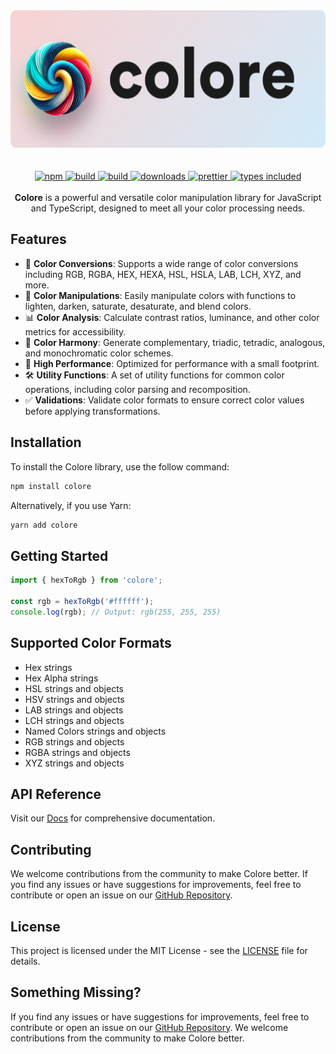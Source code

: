 <div align="center">
  <a href="https://colore.mallikcheripally.com/">
    <img alt="colore" src="assets/images/github-poster.png" width="560" height="220" />
  </a>
</div>
 <br /><br />

<div align="center">
  <a href="https://www.npmjs.com/package/colore">
    <img alt="npm" src="https://img.shields.io/npm/v/colore.svg?labelColor=555be7&color=8c41e9" />
  </a>
  <a href="https://github.com/mallikcheripally/colore/actions">
    <img alt="build" src="https://img.shields.io/github/actions/workflow/status/mallikcheripally/colore/build.yml?labelColor=555be7&color=8c41e9" />
  </a>
  <a href="https://github.com/mallikcheripally/colore/blob/main/LICENSE">
    <img alt="build" src="https://img.shields.io/npm/l/colore.svg?labelColor=555be7&color=8c41e9" />
  </a>
  <a href="https://www.npmjs.com/package/colore">
    <img alt="downloads" src="https://img.shields.io/npm/dm/colore.svg?labelColor=555be7&color=8c41e9" />
  </a>
  <a href="https://github.com/prettier/prettier">
    <img alt="prettier" src="https://img.shields.io/badge/code_style-prettier-ff69b4.svg?labelColor=555be7&color=8c41e9" />
  </a>
  <a href="https://codecov.io/gh/mallikcheripally/colore">
    <img alt="types included" src="https://codecov.io/gh/mallikcheripally/colore/branch/main/graph/badge.svg?labelColor=555be7&color=8c41e9" />
  </a>
</div>
 <br />

<div align="center">
<strong>Colore</strong> is a powerful and versatile color manipulation library for JavaScript and TypeScript, designed to meet all your color processing needs. 
</div>


## Features

- 🎨 **Color Conversions**: Supports a wide range of color conversions including RGB, RGBA, HEX, HEXA, HSL, HSLA, LAB, LCH, XYZ, and more.
- 🔄 **Color Manipulations**: Easily manipulate colors with functions to lighten, darken, saturate, desaturate, and blend colors.
- 📊 **Color Analysis**: Calculate contrast ratios, luminance, and other color metrics for accessibility.
- 🌈 **Color Harmony**: Generate complementary, triadic, tetradic, analogous, and monochromatic color schemes.
- 🚀 **High Performance**: Optimized for performance with a small footprint.
- 🛠️ **Utility Functions**: A set of utility functions for common color operations, including color parsing and recomposition.
- ✅ **Validations**: Validate color formats to ensure correct color values before applying transformations.

## Installation
To install the Colore library, use the follow command:

```bash
npm install colore
```

Alternatively, if you use Yarn:

```bash
yarn add colore
```

## Getting Started
```javascript
import { hexToRgb } from 'colore';

const rgb = hexToRgb('#ffffff');
console.log(rgb); // Output: rgb(255, 255, 255)
```

## Supported Color Formats
- Hex strings
- Hex Alpha strings
- HSL strings and objects
- HSV strings and objects
- LAB strings and objects
- LCH strings and objects
- Named Colors strings and objects
- RGB strings and objects
- RGBA strings and objects
- XYZ strings and objects

## API Reference
Visit our [Docs](https://colore.mallikcheripally.com) for comprehensive documentation.

## Contributing
We welcome contributions from the community to make Colore better. If you find any issues or have suggestions for improvements, feel free to contribute or open an issue on our [GitHub Repository](https://github.com/mallikcheripally/colore).

## License
This project is licensed under the MIT License - see the [LICENSE](./LICENSE) file for details.

## Something Missing?
If you find any issues or have suggestions for improvements, feel free to contribute or open an issue on our [GitHub Repository](https://github.com/mallikcheripally/colore). We welcome contributions from the community to make Colore better.

